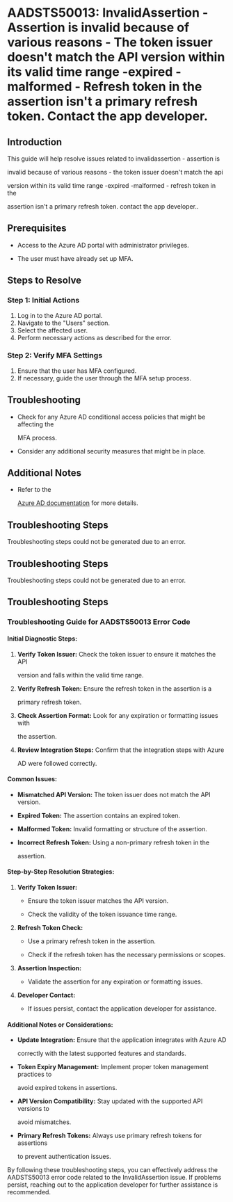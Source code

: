 # AADSTS50013: InvalidAssertion - Assertion is invalid because of various reasons - The token issuer doesn't match the API version within its valid time range -expired -malformed - Refresh token in the assertion isn't a primary refresh token. Contact the app developer.


## Introduction

This guide will help resolve issues related to invalidassertion - assertion is

invalid because of various reasons - the token issuer doesn't match the api

version within its valid time range -expired -malformed - refresh token in the

assertion isn't a primary refresh token. contact the app developer..


## Prerequisites


* Access to the Azure AD portal with administrator privileges.

* The user must have already set up MFA.


## Steps to Resolve


### Step 1: Initial Actions

1. Log in to the Azure AD portal.
2. Navigate to the "Users" section.
3. Select the affected user.
4. Perform necessary actions as described for the error.


### Step 2: Verify MFA Settings

1. Ensure that the user has MFA configured.
2. If necessary, guide the user through the MFA setup process.


## Troubleshooting


* Check for any Azure AD conditional access policies that might be affecting the

  MFA process.

* Consider any additional security measures that might be in place.


## Additional Notes


* Refer to the

  [Azure AD 
documentation](https://learn.microsoft.com/en-us/azure/active-directory/)
  for more details.


## Troubleshooting Steps

Troubleshooting steps could not be generated due to an error.


## Troubleshooting Steps

Troubleshooting steps could not be generated due to an error.


## Troubleshooting Steps


### Troubleshooting Guide for AADSTS50013 Error Code


#### Initial Diagnostic Steps:

1. **Verify Token Issuer:** Check the token issuer to ensure it matches the API

   version and falls within the valid time range.
2. **Verify Refresh Token:** Ensure the refresh token in the assertion is a

   primary refresh token.
3. **Check Assertion Format:** Look for any expiration or formatting issues with

   the assertion.
4. **Review Integration Steps:** Confirm that the integration steps with Azure

   AD were followed correctly.


#### Common Issues:


* **Mismatched API Version:** The token issuer does not match the API version.

* **Expired Token:** The assertion contains an expired token.

* **Malformed Token:** Invalid formatting or structure of the assertion.

* **Incorrect Refresh Token:** Using a non-primary refresh token in the

  assertion.


#### Step-by-Step Resolution Strategies:

1. **Verify Token Issuer:** 

   * Ensure the token issuer matches the API version.

   * Check the validity of the token issuance time range.

2. **Refresh Token Check:** 

   * Use a primary refresh token in the assertion.

   * Check if the refresh token has the necessary permissions or scopes.

3. **Assertion Inspection:** 

   * Validate the assertion for any expiration or formatting issues.

4. **Developer Contact:**
   * If issues persist, contact the application developer for assistance.


#### Additional Notes or Considerations:


* **Update Integration:** Ensure that the application integrates with Azure AD

  correctly with the latest supported features and standards.

* **Token Expiry Management:** Implement proper token management practices to

  avoid expired tokens in assertions.

* **API Version Compatibility:** Stay updated with the supported API versions to

  avoid mismatches.

* **Primary Refresh Tokens:** Always use primary refresh tokens for assertions

  to prevent authentication issues.

By following these troubleshooting steps, you can effectively address the
AADSTS50013 error code related to the InvalidAssertion issue. If problems
persist, reaching out to the application developer for further assistance is
recommended.
